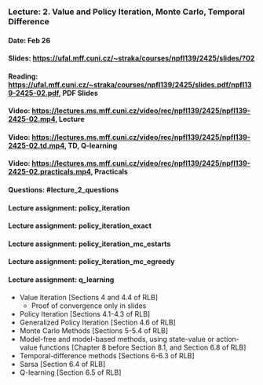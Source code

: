 ### Lecture: 2. Value and Policy Iteration, Monte Carlo, Temporal Difference
#### Date: Feb 26
#### Slides: https://ufal.mff.cuni.cz/~straka/courses/npfl139/2425/slides/?02
#### Reading: https://ufal.mff.cuni.cz/~straka/courses/npfl139/2425/slides.pdf/npfl139-2425-02.pdf, PDF Slides
#### Video: https://lectures.ms.mff.cuni.cz/video/rec/npfl139/2425/npfl139-2425-02.mp4, Lecture
#### Video: https://lectures.ms.mff.cuni.cz/video/rec/npfl139/2425/npfl139-2425-02.td.mp4, TD, Q-learning
#### Video: https://lectures.ms.mff.cuni.cz/video/rec/npfl139/2425/npfl139-2425-02.practicals.mp4, Practicals
#### Questions: #lecture_2_questions
#### Lecture assignment: policy_iteration
#### Lecture assignment: policy_iteration_exact
#### Lecture assignment: policy_iteration_mc_estarts
#### Lecture assignment: policy_iteration_mc_egreedy
#### Lecture assignment: q_learning

- Value Iteration [Sections 4 and 4.4 of RLB]
  - Proof of convergence only in slides
- Policy Iteration [Sections 4.1-4.3 of RLB]
- Generalized Policy Iteration [Section 4.6 of RLB]
- Monte Carlo Methods [Sections 5-5.4 of RLB]
- Model-free and model-based methods, using state-value or action-value
  functions [Chapter 8 before Section 8.1, and Section 6.8 of RLB]
- Temporal-difference methods [Sections 6-6.3 of RLB]
- Sarsa [Section 6.4 of RLB]
- Q-learning [Section 6.5 of RLB]
